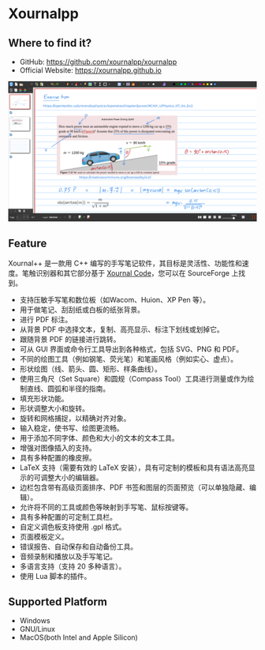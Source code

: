 # Xournalpp

## Where to find it?

* GitHub: https://github.com/xournalpp/xournalpp
* Official Website: https://xournalpp.github.io

![](img/Xournalpp.png)

## Feature

Xournal++ 是一款用 C++ 编写的手写笔记软件，其目标是灵活性、功能性和速度。笔触识别器和其它部分基于 [Xournal Code](https://xournal.sourceforge.net)，您可以在 SourceForge 上找到。

* 支持压敏手写笔和数位板（如Wacom、Huion、XP Pen 等）。
* 用于做笔记、刮刮纸或白板的纸张背景。
* 进行 PDF 标注。
* 从背景 PDF 中选择文本，复制、高亮显示、标注下划线或划掉它。
* 跟随背景 PDF 的链接进行跳转。
* 可从 GUI 界面或命令行工具导出到各种格式，包括 SVG、PNG 和 PDF。
* 不同的绘图工具（例如钢笔、荧光笔）和笔画风格（例如实心、虚点）。
* 形状绘图（线、箭头、圆、矩形、样条曲线）。
* 使用三角尺（Set Square）和圆规（Compass Tool）工具进行测量或作为绘制直线、圆弧和半径的指南。
* 填充形状功能。
* 形状调整大小和旋转。
* 旋转和网格捕捉，以精确对齐对象。
* 输入稳定，使书写、绘图更流畅。
* 用于添加不同字体、颜色和大小的文本的文本工具。
* 增强对图像插入的支持。
* 具有多种配置的橡皮擦。
* LaTeX 支持（需要有效的 LaTeX 安装），具有可定制的模板和具有语法高亮显示的可调整大小的编辑器。
* 边栏包含带有高级页面排序、PDF 书签和图层的页面预览（可以单独隐藏、编辑）。
* 允许将不同的工具或颜色等映射到手写笔、鼠标按键等。
* 具有多种配置的可定制工具栏。
* 自定义调色板支持使用 .gpl 格式。
* 页面模板定义。
* 错误报告、自动保存和自动备份工具。
* 音频录制和播放以及手写笔记。
* 多语言支持（支持 20 多种语言）。
* 使用 Lua 脚本的插件。

## Supported Platform

* Windows
* GNU/Linux
* MacOS(both Intel and Apple Silicon)